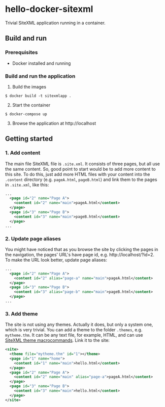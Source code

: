 # hello-docker-sitexml

Trivial SiteXML application running in a container.

## Build and run

### Prerequisites
- Docker installed and running

### Build and run the application

1. Build the images

```$ docker build -t sitexmlapp .```

2. Start the container

```$ docker-compose up```

3. Browse the application at http://localhost

## Getting started

### 1. Add content
The main file SiteXML file is ```.site.xml```. It consists of three pages, but all use the same content. So, good point to start would be to add more content to this site. To do this, just add more HTML files with your content into the ```.content``` directory (e.g. ```pageA.html```, ```pageB.html```) and link them to the pages in ```.site.xml```, like this:

```xml
...
  <page id="2" name="Page A">
    <content id="2" name="main">pageA.html</content>
  </page>
  <page id="3" name="Page B">
    <content id="3" name="main">pageB.html</content>
  </page>
...
```

### 2. Update page aliases
You might have noticed that as you browse the site by clicking the pages in the navigation, the pages' URL's have page id, e.g. http://localhost/?id=2. To make the URL look better, update page aliases:

```xml
...
  <page id="2" name="Page A">
    <content id="2" alias="page-a" name="main">pageA.html</content>
  </page>
  <page id="3" name="Page B">
    <content id="3" alias="page-b" name="main">pageB.html</content>
  </page>
...
```

### 3. Add theme
The site is not using any themes. Actually it does, but only a system one, which is very trivial. You can add a theme to the folder ```.themes```, e.g. ```mytheme.thm```. It can bе any text file, for example, HTML, and can use [SiteXML theme macrocommands](https://sitexml.info/api). Link it to the site:

```xml
<site>
  <theme file="mytheme.thm" id="1"></theme>
  <page id="1" name="home">
    <content id="1" name="main">hello.html</content>
  </page>
  <page id="2" name="Page A">
    <content id="2" name="main" alias="page-a">pageA.html</content>
  </page>
  <page id="3" name="Page B">
    <content id="3" name="main">hello.html</content>
  </page>
</site> 
```
